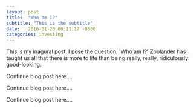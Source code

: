 ```yaml
---
layout: post
title:  "Who am I?"
subtitle: "This is the subtitle"
date:   2016-01-20 00:11:17 -0800
categories: investing
---
```

This is my inagural post. I pose the question, 'Who am I?' Zoolander has taught us all that there is more to life than being really, really, ridiculously good-looking.

Continue blog post here....

Continue blog post here....

Continue blog post here....


